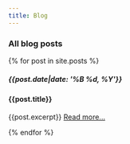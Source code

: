 ```yaml
---
title: Blog
---
```


### All blog posts
{% for post in site.posts %}
##### {{post.date|date: '%B %d, %Y'}}

#### {{post.title}}

{{post.excerpt}} [Read more...]({{post.url}})

{% endfor %}
